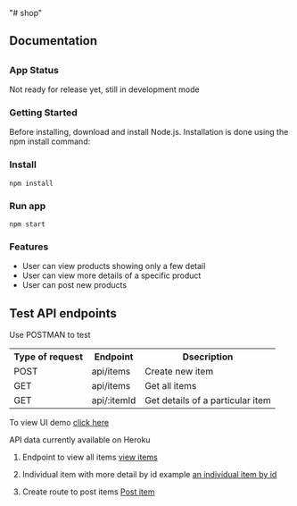 "# shop" 
<h2>Documentation<h2>

<h3>App Status</h3>
Not ready for release yet, still in development mode

<h3>Getting Started</h3>
Before installing, download and install Node.js.
Installation is done using the npm install command:

<h3>Install</h3>
<code>npm install</code>

<h3>Run app</h3>
<code>npm start</code>

<h3>Features</h3>
<ul>
  <li>User can view products showing only a few detail</li>
  <li>User can view more details of a specific product</li>
  <li>User can post new products</li>
</ul>

<!DOCTYPE html>
<html>
<head>
</head>
<body>

<h2>Test API endpoints</h2>
Use POSTMAN to test 

<table>
  <tr>
    <th>Type of request</th>
    <th>Endpoint</th>
    <th>Dsecription</th>
  </tr>
  <tr>
    <td>POST</td>
    <td>api/items</td>
    <td>Create new item</td>
  </tr>
  <tr>
    <td>GET</td>
    <td>api/items</td>
    <td>Get all items</td>
  </tr>
  <tr>
    <td>GET</td>
    <td>api/:itemId</td>
    <td>Get details of a particular item</td>
  </tr>
</table>

</body>
</html>

To view UI demo <a href="https://secure-castle-12417.herokuapp.com/">click here</a>

API data currently available on Heroku
1. Endpoint to view all items 
<a href="https://secure-castle-12417.herokuapp.com/api/items">view items</a>

2. Individual item with more detail by id example
<a href="https://secure-castle-12417.herokuapp.com/api/items/5c6ca66338ab06001731c569">an individual item by id</a> 

3. Create route to post items
<a href="https://secure-castle-12417.herokuapp.com/items/new">Post item</a>

